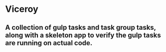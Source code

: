 # Viceroy
## A collection of gulp tasks and task group tasks, along with a skeleton app to verify the gulp tasks are running on actual code.
